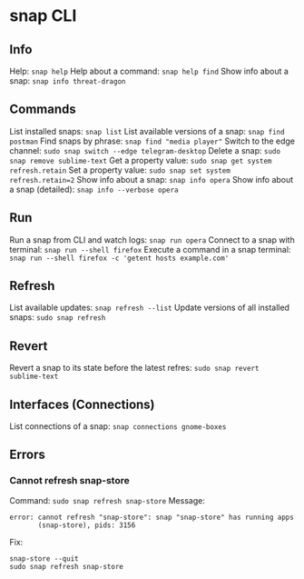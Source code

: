 # snap CLI

## Info
Help: `snap help`
Help about a command: `snap help find`
Show info about a snap: `snap info threat-dragon`

## Commands
List installed snaps: `snap list`
List available versions of a snap: `snap find postman`
Find snaps by phrase: `snap find "media player"`
Switch to the edge channel: `sudo snap switch --edge telegram-desktop`
Delete a snap: `sudo snap remove sublime-text`
Get a property value: `sudo snap get system refresh.retain`
Set a property value: `sudo snap set system refresh.retain=2`
Show info about a snap: `snap info opera`
Show info about a snap (detailed): `snap info --verbose opera`

## Run
Run a snap from CLI and watch logs: `snap run opera`
Connect to a snap with terminal: `snap run --shell firefox`
Execute a command in a snap terminal: `snap run --shell firefox -c 'getent hosts example.com'`

## Refresh
List available updates: `snap refresh --list`
Update versions of all installed snaps: `sudo snap refresh`

## Revert
Revert a snap to its state before the latest refres: `sudo snap revert sublime-text`

## Interfaces (Connections)
List connections of a snap: `snap connections gnome-boxes`

## Errors
### Cannot refresh snap-store
Command: `sudo snap refresh snap-store`
Message:
```
error: cannot refresh "snap-store": snap "snap-store" has running apps
       (snap-store), pids: 3156
```
Fix:
```
snap-store --quit
sudo snap refresh snap-store
```